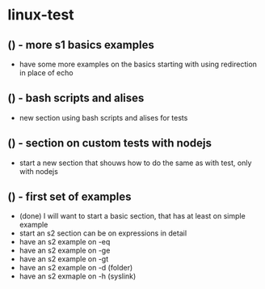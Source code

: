 # linux-test

## () - more s1 basics examples
* have some more examples on the basics starting with using redirection in place of echo

## () - bash scripts and alises
* new section using bash scripts and alises for tests

## () - section on custom tests with nodejs
* start a new section that shouws how to do the same as with test, only with nodejs

## () - first set of examples
* (done) I will want to start a basic section, that has at least on simple example
* start an s2 section can be on expressions in detail
* have an s2 example on -eq
* have an s2 example on -ge
* have an s2 example on -gt
* have an s2 example on -d (folder)
* have an s2 exmaple on -h (syslink)